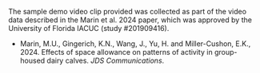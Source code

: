 The sample demo video clip provided was collected as part of the video data described in the Marin et al. 2024 paper, which was approved by the University of Florida IACUC (study #201909416).
- Marin, M.U., Gingerich, K.N., Wang, J., Yu, H. and Miller-Cushon, E.K., 2024. Effects of space allowance on patterns of activity in group-housed dairy calves. *JDS Communications*.